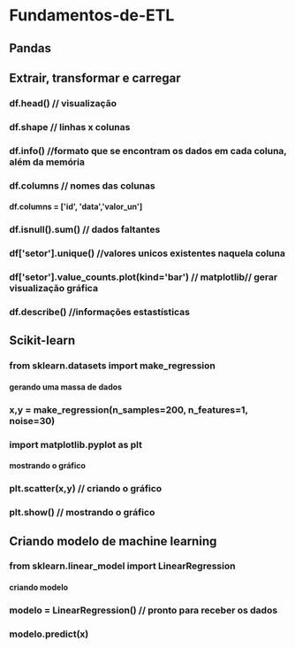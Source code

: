 # Fundamentos-de-ETL

## Pandas

## Extrair, transformar e carregar
### df.head() // visualização
### df.shape // linhas x colunas
### df.info() //formato que se encontram os dados em cada coluna, além da memória
### df.columns // nomes das colunas
#### df.columns = ['id', 'data','valor_un']
### df.isnull().sum() // dados faltantes
### df['setor'].unique() //valores unicos existentes naquela coluna
### df['setor'].value_counts.plot(kind='bar') // matplotlib// gerar visualização gráfica
### df.describe() //informações estastísticas


## Scikit-learn

### from sklearn.datasets import make_regression
#### gerando uma massa de dados
### x,y = make_regression(n_samples=200, n_features=1, noise=30)


### import matplotlib.pyplot as plt

#### mostrando o gráfico
### plt.scatter(x,y) // criando o gráfico
### plt.show() // mostrando o gráfico

## Criando modelo de machine learning

### from sklearn.linear_model import LinearRegression
#### criando modelo
### modelo = LinearRegression() // pronto para receber os dados

### modelo.predict(x)



